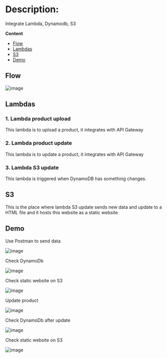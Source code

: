 # Description:

Integrate Lambda, Dynamodb, S3

**Content**
- [Flow](#flow)
- [Lambdas](#lambdas)
- [S3](#s3)
- [Demo](#demo)

## Flow

![image](https://user-images.githubusercontent.com/37680968/140483674-d2da314c-6a9a-40c1-9b19-d167df4bec72.png)

## Lambdas

### 1. Lambda product upload

This lambda is to upload a product, it integrates with API Gateway

### 2. Lambda product update

This lambda is to update a product, it integrates with API Gateway

### 3. Lambda S3 update

This lambda is triggered when DynamoDB has something changes.

## S3

This is the place where lambda S3 update sends new data and update to a HTML file and it hosts this website as a static website

## Demo

Use Postman to send data

![image](https://user-images.githubusercontent.com/37680968/140485855-5fc82027-eb75-4416-9aea-3ca3dfc786e5.png)

Check DynamoDb

![image](https://user-images.githubusercontent.com/37680968/140489169-fc01f28a-fa9d-4836-be47-0a0c716c8263.png)

Check static website on S3

![image](https://user-images.githubusercontent.com/37680968/140489273-65d18dd2-a41d-4192-bb54-ab2dbde92d85.png)

Update product

![image](https://user-images.githubusercontent.com/37680968/140489458-b3f2f449-8daf-48d7-8c77-b0c8eacc3d05.png)

Check DynamoDb after update

![image](https://user-images.githubusercontent.com/37680968/140489417-17876262-9b64-4339-8fee-6065ca01aff6.png)

Check static website on S3

![image](https://user-images.githubusercontent.com/37680968/140489618-fed79c98-b240-4d88-923a-bc16ad8c4461.png)
